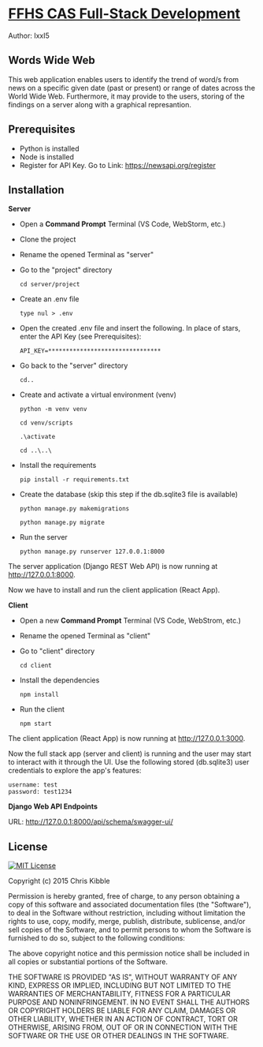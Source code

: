 # [FFHS CAS Full-Stack Development](https://www.ffhs.ch/en/degree-programmes/continuing-education/cas-full-stack-development)

Author: IxxI5

## Words Wide Web

This web application enables users to identify the trend of word/s from news on a specific given date (past or present) or range of dates across the World Wide Web. Furthermore, it may provide to the users, storing of the findings on a server along with a graphical represantion.

## Prerequisites

- Python is installed
- Node is installed
- Register for API Key. Go to Link: https://newsapi.org/register

## Installation

**Server**

- Open a **Command Prompt** Terminal (VS Code, WebStorm, etc.)
- Clone the project
- Rename the opened Terminal as "server"
- Go to the "project" directory

  ```
  cd server/project
  ```

- Create an .env file

  ```
  type nul > .env
  ```

- Open the created .env file and insert the following. In place of stars, enter the API Key (see Prerequisites):

  ```
  API_KEY=********************************
  ```

- Go back to the "server" directory

  ```
  cd..
  ```

- Create and activate a virtual environment (venv)

  ```
  python -m venv venv

  cd venv/scripts

  .\activate

  cd ..\..\
  ```

- Install the requirements

  ```
  pip install -r requirements.txt
  ```

- Create the database (skip this step if the db.sqlite3 file is available)

  ```
  python manage.py makemigrations

  python manage.py migrate
  ```

- Run the server
  ```
  python manage.py runserver 127.0.0.1:8000
  ```

The server application (Django REST Web API) is now running at http://127.0.0.1:8000.

Now we have to install and run the client application (React App).

**Client**

- Open a new **Command Prompt** Terminal (VS Code, WebStrom, etc.)

- Rename the opened Terminal as "client"

- Go to "client" directory

  ```
  cd client
  ```

- Install the dependencies

  ```
  npm install
  ```

- Run the client
  ```
  npm start
  ```

The client application (React App) is now running at http://127.0.0.1:3000.

Now the full stack app (server and client) is running and the user may start to interact with it through the UI. Use the following stored (db.sqlite3) user credentials to explore the app's features:

```
username: test
password: test1234
```

**Django Web API Endpoints**

URL: http://127.0.0.1:8000/api/schema/swagger-ui/

## License

[![MIT License](https://img.shields.io/badge/License-MIT-green.svg)](https://choosealicense.com/licenses/mit/)

Copyright (c) 2015 Chris Kibble

Permission is hereby granted, free of charge, to any person obtaining a copy of this software and associated documentation files (the "Software"), to deal in the Software without restriction, including without limitation the rights to use, copy, modify, merge, publish, distribute, sublicense, and/or sell copies of the Software, and to permit persons to whom the Software is furnished to do so, subject to the following conditions:

The above copyright notice and this permission notice shall be included in all copies or substantial portions of the Software.

THE SOFTWARE IS PROVIDED "AS IS", WITHOUT WARRANTY OF ANY KIND, EXPRESS OR IMPLIED, INCLUDING BUT NOT LIMITED TO THE WARRANTIES OF MERCHANTABILITY, FITNESS FOR A PARTICULAR PURPOSE AND NONINFRINGEMENT. IN NO EVENT SHALL THE AUTHORS OR COPYRIGHT HOLDERS BE LIABLE FOR ANY CLAIM, DAMAGES OR OTHER LIABILITY, WHETHER IN AN ACTION OF CONTRACT, TORT OR OTHERWISE, ARISING FROM, OUT OF OR IN CONNECTION WITH THE SOFTWARE OR THE USE OR OTHER DEALINGS IN THE SOFTWARE.
